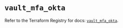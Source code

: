 # `vault_mfa_okta`

Refer to the Terraform Registry for docs: [`vault_mfa_okta`](https://registry.terraform.io/providers/hashicorp/vault/4.7.0/docs/resources/mfa_okta).

